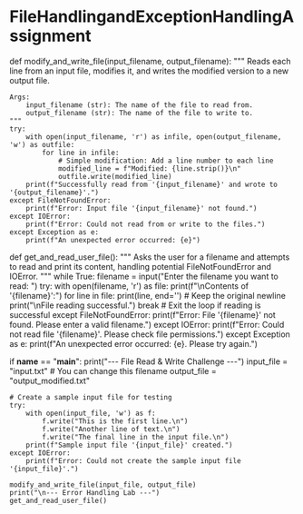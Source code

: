 # FileHandlingandExceptionHandlingAssignment

def modify_and_write_file(input_filename, output_filename):
    """
    Reads each line from an input file, modifies it, and writes the modified
    version to a new output file.

    Args:
        input_filename (str): The name of the file to read from.
        output_filename (str): The name of the file to write to.
    """
    try:
        with open(input_filename, 'r') as infile, open(output_filename, 'w') as outfile:
            for line in infile:
                # Simple modification: Add a line number to each line
                modified_line = f"Modified: {line.strip()}\n"
                outfile.write(modified_line)
        print(f"Successfully read from '{input_filename}' and wrote to '{output_filename}'.")
    except FileNotFoundError:
        print(f"Error: Input file '{input_filename}' not found.")
    except IOError:
        print(f"Error: Could not read from or write to the files.")
    except Exception as e:
        print(f"An unexpected error occurred: {e}")

def get_and_read_user_file():
    """
    Asks the user for a filename and attempts to read and print its content,
    handling potential FileNotFoundError and IOError.
    """
    while True:
        filename = input("Enter the filename you want to read: ")
        try:
            with open(filename, 'r') as file:
                print(f"\nContents of '{filename}':")
                for line in file:
                    print(line, end='')  # Keep the original newline
            print("\nFile reading successful.")
            break  # Exit the loop if reading is successful
        except FileNotFoundError:
            print(f"Error: File '{filename}' not found. Please enter a valid filename.")
        except IOError:
            print(f"Error: Could not read file '{filename}'. Please check file permissions.")
        except Exception as e:
            print(f"An unexpected error occurred: {e}. Please try again.")

if __name__ == "__main__":
    print("--- File Read & Write Challenge ---")
    input_file = "input.txt"  # You can change this filename
    output_file = "output_modified.txt"

    # Create a sample input file for testing
    try:
        with open(input_file, 'w') as f:
            f.write("This is the first line.\n")
            f.write("Another line of text.\n")
            f.write("The final line in the input file.\n")
        print(f"Sample input file '{input_file}' created.")
    except IOError:
        print(f"Error: Could not create the sample input file '{input_file}'.")

    modify_and_write_file(input_file, output_file)
    print("\n--- Error Handling Lab ---")
    get_and_read_user_file()
